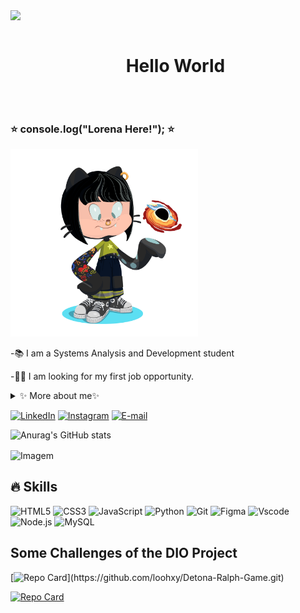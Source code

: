 

<!--divisor-->
<img src="https://user-images.githubusercontent.com/73097560/115834477-dbab4500-a447-11eb-908a-139a6edaec5c.gif">

<!--título-->
<div id="user-content-toc">
  <ul align="center">
    <summary><h1 style="display: inline-block">Hello World</h1></summary>
</div>

<br>

### ⭐ console.log("Lorena Here!"); ⭐
<p align="left">
<img width="300px" height="300px" src="https://github.com/loohxy/loohxy/blob/main/me-octocat.png?raw=true" alt="Meu Octocat">

<p>
-📚 I am a Systems Analysis and Development student          


-👩‍💻 I am looking for my first job opportunity.


<!-- Dropdown -->
<details>
  <summary>✨ More about me✨</summary>

  I'm 23 years old. Passionate about technology and creating solutions that connect people. As a Systems Analysis and Development student, I'm always looking to learn something new and transform ideas into digital experiences. I believe that technology is made to improve lives, and I want to be a part of that!

  - 🎨I like playing games, watching anime, series and practically everything that involves art and creativity!
I am also interested in learning new languages ​​and enriching my inner culture.
</details>

[![LinkedIn](https://img.shields.io/badge/LinkedIn-0077B5?style=for-the-badge&logo=linkedin&logoColor=white)](https://www.linkedin.com/in/lorena-carvalho-dev/) 
[![Instagram](https://img.shields.io/badge/Instagram-E4405F?style=for-the-badge&logo=instagram&logoColor=white)](https://www.instagram.com/loohxy/)
[![E-mail](https://img.shields.io/badge/Gmail-D14836?style=for-the-badge&logo=gmail&logoColor=white)](mailto:lorenafernandescarvalho536@gmail.com)


<!-- GithubStats -->
![Anurag's GitHub stats](https://github-readme-stats.vercel.app/api?username=Loohxy&theme=ocean_dark&show_icons=true)



<!-- GIF -->

<p align="left">
   <img align="center" width= 750px src="https://github.com/loohxy/loohxy/assets/157033794/64371404-fa95-4003-827a-cacd7cb8b18d" alt="Imagem">
  </p>



## 🔥 Skills
<!-- Skills: Programming Languages -->
![HTML5](https://img.shields.io/badge/HTML5-E34F26?style=for-the-badge&logo=html5&logoColor=white)
![CSS3](https://img.shields.io/badge/CSS3-1572B6?style=for-the-badge&logo=css3&logoColor=white)
![JavaScript](https://img.shields.io/badge/JavaScript-F7DF1E?style=for-the-badge&logo=javascript&logoColor=black)
![Python](https://img.shields.io/badge/python-3670A0?style=for-the-badge&logo=python&logoColor=ffdd54)
![Git](https://img.shields.io/badge/GIT-E44C30?style=for-the-badge&logo=git&logoColor=white)
![Figma](https://img.shields.io/badge/Figma-696969?style=for-the-badge&logo=figma&logoColor=figma)
![Vscode](https://img.shields.io/badge/Vscode-007ACC?style=for-the-badge&logo=visual-studio-code&logoColor=white)
![Node.js](https://img.shields.io/badge/Node.js-5FA04E.svg?style=for-the-badge&logo=nodedotjs&logoColor=white)
![MySQL](https://img.shields.io/badge/MySQL-4479A1.svg?style=for-the-badge&logo=MySQL&logoColor=white)

## Some Challenges of the DIO Project
[![Repo Card](https://github-readme-stats.vercel.app/api/pin/?username=Loohxy&theme=ocean_dark&show&repo=Detona-Ralph-Game&bg_icons=true&icon_)](https://github.com/loohxy/Detona-Ralph-Game.git)

[![Repo Card](https://github-readme-stats.vercel.app/api/pin/?username=Loohxy&theme=ocean_dark&show&repo=angular-blog&bg_icons=true&icon)](https://github.com/loohxy/angular-blog)






